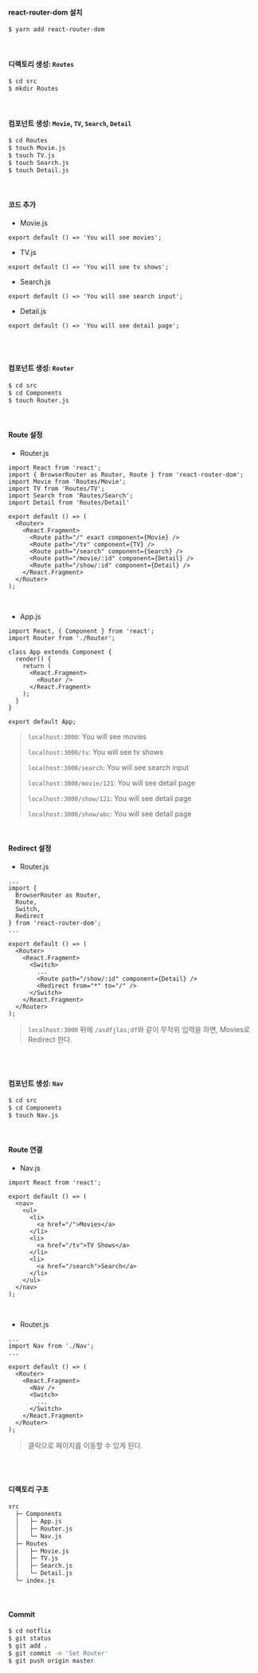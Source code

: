#### react-router-dom 설치

```bash
$ yarn add react-router-dom
```

<br>

#### 디렉토리 생성: `Routes`

```bash
$ cd src
$ mkdir Routes
```

<br>

#### 컴포넌트 생성: `Movie`, `TV`, `Search`, `Detail`

```bash
$ cd Routes
$ touch Movie.js
$ touch TV.js
$ touch Search.js
$ touch Detail.js
```

<br>

#### 코드 추가

- Movie.js

```react
export default () => 'You will see movies';
```

- TV.js

```react
export default () => 'You will see tv shows';
```

- Search.js

```react
export default () => 'You will see search input';
```

- Detail.js

```react
export default () => 'You will see detail page';
```

<br>

<br>

#### 컴포넌트 생성: `Router`

```bash
$ cd src
$ cd Components
$ touch Router.js
```

<br>

#### Route 설정

- Router.js

```react
import React from 'react';
import { BrowserRouter as Router, Route } from 'react-router-dom';
import Movie from 'Routes/Movie';
import TV from 'Routes/TV';
import Search from 'Routes/Search';
import Detail from 'Routes/Detail'

export default () => (
  <Router>
    <React.Fragment>
      <Route path="/" exact component={Movie} />
      <Route path="/tv" component={TV} />
      <Route path="/search" component={Search} />
      <Route path="/movie/:id" component={Detail} />
      <Route path="/show/:id" component={Detail} />
    </React.Fragment>
  </Router>
);
```

<br>

- App.js

```react
import React, { Component } from 'react';
import Router from './Router';

class App extends Component {
  render() {
    return (
      <React.Fragment>
        <Router />
      </React.Fragment>
    );
  }
}

export default App;
```

> `localhost:3000`: You will see movies
>
> `localhost:3000/tv`: You will see tv shows
>
> `localhost:3000/search`: You will see search input
>
> `localhost:3000/movie/121`: You will see detail page
>
> `localhost:3000/show/121`: You will see detail page
>
> `localhost:3000/show/abc`: You will see detail page

<br>

#### Redirect 설정

- Router.js

```react
...
import {
  BrowserRouter as Router,
  Route,
  Switch,
  Redirect
} from 'react-router-dom';
...

export default () => (
  <Router>
    <React.Fragment>
      <Switch>
        ...
        <Route path="/show/:id" component={Detail} />
        <Redirect from="*" to="/" />
      </Switch>
    </React.Fragment>
  </Router>
);
```

> `localhost:3000` 뒤에 `/asdfjlas;df`와 같이 무작위 입력을 하면, Movies로 Redirect 한다.

<br>

<br>

#### 컴포넌트 생성: `Nav`

```bash
$ cd src
$ cd Components
$ touch Nav.js
```

<br>

#### Route 연결

- Nav.js

```react
import React from 'react';

export default () => (
  <nav>
    <ul>
      <li>
        <a href="/">Movies</a>
      </li>
      <li>
        <a href="/tv">TV Shows</a>
      </li>
      <li>
        <a href="/search">Search</a>
      </li>
    </ul>
  </nav>
);
```

<br>

- Router.js

```react
...
import Nav from './Nav';
...

export default () => (
  <Router>
    <React.Fragment>
      <Nav />
      <Switch>
        ...
      </Switch>
    </React.Fragment>
  </Router>
);
```

> 클릭으로 페이지를 이동할 수 있게 된다.

<br>

<br>

#### 디렉토리 구조

```bash
src
  ├─ Components
  │   ├─ App.js
  │   ├─ Router.js
  │   └─ Nav.js
  ├─ Routes
  │   ├─ Movie.js
  │   ├─ TV.js
  │   ├─ Search.js
  │   └─ Detail.js
  └─ index.js
```

<br>

#### Commit

```bash
$ cd notflix
$ git status
$ git add .
$ git commit -m 'Set Router'
$ git push origin master
```

<br>

<br>